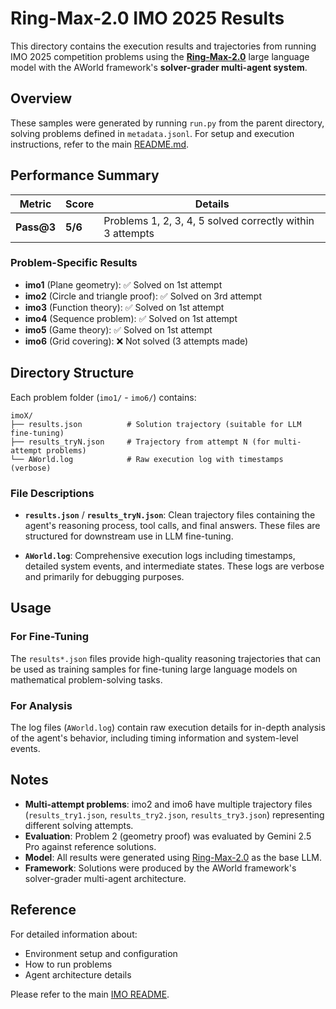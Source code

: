 # Ring-Max-2.0 IMO 2025 Results

This directory contains the execution results and trajectories from running IMO 2025 competition problems using the **[Ring-Max-2.0](https://huggingface.co/inclusionAI/Ring-1T)** large language model with the AWorld framework's **solver-grader multi-agent system**.

## Overview

These samples were generated by running `run.py` from the parent directory, solving problems defined in `metadata.jsonl`. For setup and execution instructions, refer to the main [README.md](../README.md).

## Performance Summary

| Metric | Score | Details |
|--------|-------|---------|
| **Pass@3** | **5/6** | Problems 1, 2, 3, 4, 5 solved correctly within 3 attempts |

### Problem-Specific Results

- **imo1** (Plane geometry): ✅ Solved on 1st attempt
- **imo2** (Circle and triangle proof): ✅ Solved on 3rd attempt
- **imo3** (Function theory): ✅ Solved on 1st attempt
- **imo4** (Sequence problem): ✅ Solved on 1st attempt
- **imo5** (Game theory): ✅ Solved on 1st attempt
- **imo6** (Grid covering): ❌ Not solved (3 attempts made)

## Directory Structure

Each problem folder (`imo1/` - `imo6/`) contains:

```
imoX/
├── results.json          # Solution trajectory (suitable for LLM fine-tuning)
├── results_tryN.json     # Trajectory from attempt N (for multi-attempt problems)
└── AWorld.log            # Raw execution log with timestamps (verbose)
```

### File Descriptions

- **`results.json`** / **`results_tryN.json`**: Clean trajectory files containing the agent's reasoning process, tool calls, and final answers. These files are structured for downstream use in LLM fine-tuning.
  
- **`AWorld.log`**: Comprehensive execution logs including timestamps, detailed system events, and intermediate states. These logs are verbose and primarily for debugging purposes.

## Usage

### For Fine-Tuning

The `results*.json` files provide high-quality reasoning trajectories that can be used as training samples for fine-tuning large language models on mathematical problem-solving tasks.

### For Analysis

The log files (`AWorld.log`) contain raw execution details for in-depth analysis of the agent's behavior, including timing information and system-level events.

## Notes

- **Multi-attempt problems**: imo2 and imo6 have multiple trajectory files (`results_try1.json`, `results_try2.json`, `results_try3.json`) representing different solving attempts.
- **Evaluation**: Problem 2 (geometry proof) was evaluated by Gemini 2.5 Pro against reference solutions.
- **Model**: All results were generated using [Ring-Max-2.0](https://huggingface.co/inclusionAI/Ring-1T) as the base LLM.
- **Framework**: Solutions were produced by the AWorld framework's solver-grader multi-agent architecture.

## Reference

For detailed information about:
- Environment setup and configuration
- How to run problems
- Agent architecture details

Please refer to the main [IMO README](../README.md).

